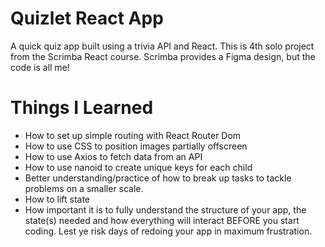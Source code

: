 # Quizlet React App

A quick quiz app built using a trivia API and React. This is 4th solo project from the Scrimba React course. Scrimba provides a Figma design, but the code is all me!

# Things I Learned
- How to set up simple routing with React Router Dom
- How to use CSS to position images partially offscreen
- How to use Axios to fetch data from an API
- How to use nanoid to create unique keys for each child
- Better understanding/practice of how to break up tasks to tackle problems on a smaller scale.
- How to lift state
- How important it is to fully understand the structure of your app, the state(s) needed and how everything will interact BEFORE you start coding. Lest ye risk days of redoing your app in maximum frustration.